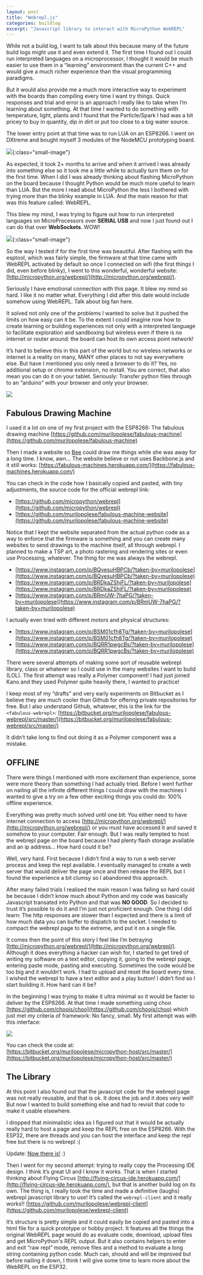 ```yaml
---
layout: post
title: "Webrepl.js"
categories: buildlog
excerpt: "Javascript library to interact with MicroPython WebREPL"
---
```


While not a build log, I want to talk about this because many of the future build logs might use it and even extend it. The first time I found out I could run interpreted languages on a microprocessor, I thought it would be much easier to use them in a “learning” environment than the current C++ and would give a much richer experience than the visual programming paradigms.

But it would also provide me a much more interactive way to experiment with the boards than compiling every time I want try things. Quick responses and trial and error is an approach I really like to take when I’m learning about something. At that time I wanted to do something with temperature, light, plants and I found that the Particle/Spark I had was a bit pricey to buy in quantity, dip in dirt or put too close to a big water source.

The lower entry point at that time was to run LUA on an ESP8266. I went on DXtreme and bought myself 3 modules of the NodeMCU prototyping board.

![](/buildlogs/nodemcu_yellow.jpg){:class="small-image"}

As expected, it took 2+ months to arrive and when it arrived I was already into something else so it took me a little while to actually turn them on for the first time. When I did I was already thinking about flashing MicroPython on the board because I thought Python would be much more useful to learn than LUA. But the more I read about MicroPython the less I bothered with trying more than the blinky example in LUA. And the main reason for that was this feature called: WebREPL.

This blew my mind, I was trying to figure out how to run interpreted languages on MicroProcessors over **SERIAL USB** and now I just found out I can do that over **WebSockets**. WOW!

![](/buildlogs/mindblown.gif){:class="small-image"}

So the way I tested if for the first time was beautiful. After flashing with the esptool, which was fairly simple, the firmware at that time came with WebREPL activated by default so once I connected on wifi (the first things I did, even before blinky), I went to this wonderful, wonderful website: [http://micropython.org/webrepl/](http://micropython.org/webrepl/).

Seriously I have emotional connection with this page. It blew my mind so hard. I like it no matter what. Everything I did after this date would include somehow using WebREPL. Talk about big fan here.

It solved not only one of the problems I wanted to solve but it pushed the limits on how easy can it be. To the extent I could imagine now how to create learning or building experiences not only with a interpreted language to facilitate exploration and sandboxing but wireless even if there is no internet or router around: the board can host its own access point network!

It’s hard to believe this in this part of the world but no wireless networks or internet is a reality on many, MANY other places to not say everywhere else. But have I mentioned you only need a browser to do it? Yes, no additional setup or chrome extension, no install. You are correct, that also mean you can do it on your tablet. Seriously: Transfer python files through to an “arduino” with your browser and only your browser.

![](/buildlogs/mindblown.gif)

## Fabulous Drawing Machine

I used it a lot on one of my first project with the ESP8266: The fabulous drawing machine [https://github.com/murilopolese/fabulous-machine](https://github.com/murilopolese/fabulous-machine)

Then I made a website so [Bee](https://beegrandinetti.com) could draw me things while she was away for a long time. I know, awn… The website believe or not uses Backbone.js and it still works: [https://fabulous-machines.herokuapp.com/](https://fabulous-machines.herokuapp.com/)

You can check in the code how I basically copied and pasted, with tiny adjustments, the source code for the official webrepl link:

- [https://github.com/micropython/webrepl](https://github.com/micropython/webrepl)
- [https://github.com/murilopolese/fabulous-machine-website](https://github.com/murilopolese/fabulous-machine-website)

Notice that I kept the website separated from the actual python code as a way to enforce that the firmware is something and you can create many websites to send drawings to the machine itself, all through webrepl. I planned to make a TSP art, a photo rastering and rendering sites or even use Processing, whatever. The thing for me was always the webrepl.

- [https://www.instagram.com/p/BQyesuHBPCb/?taken-by=murilopolese](https://www.instagram.com/p/BQyesuHBPCb/?taken-by=murilopolese)
- [https://www.instagram.com/p/BRDkaZShjFL/?taken-by=murilopolese](https://www.instagram.com/p/BRDkaZShjFL/?taken-by=murilopolese)
- [https://www.instagram.com/p/BRmUW-7haPG/?taken-by=murilopolese](https://www.instagram.com/p/BRmUW-7haPG/?taken-by=murilopolese)

I actually even tried with different motors and physical structures:

- [https://www.instagram.com/p/BSM01cfh8Tg/?taken-by=murilopolese](https://www.instagram.com/p/BSM01cfh8Tg/?taken-by=murilopolese)
- [https://www.instagram.com/p/BQRR1pwgcBs/?taken-by=murilopolese](https://www.instagram.com/p/BQRR1pwgcBs/?taken-by=murilopolese)

There were several attempts of making some sort of reusable webrepl library, class or whatever so I could use in the many websites I want to build (LOL). The first attempt was really a Polymer component! I had just joined Kano and they used Polymer quite heavily there, I wanted to practice!

I keep most of my “drafts” and very early experiments on Bitbucket as I believe they are much cooler than Github for offering private repositories for free. But I also understand Github, whatever, this is the link for the `<fabulous-webrepl>`: [https://bitbucket.org/murilopolese/fabulous-webrepl/src/master/](https://bitbucket.org/murilopolese/fabulous-webrepl/src/master/)

It didn’t take long to find out doing it as a Polymer component was a mistake.

## OFFLINE

There were things I mentioned with more excitement than experience, some were more theory than something I had actually tried. Before I went further on nailing all the infinite different things I could draw with the machines I wanted to give a try on a few other exciting things you could do: 100% offline experience.

Everything was pretty much solved until one bit: You either need to have internet connection to access [http://micropython.org/webrepl/](http://micropython.org/webrepl/) or you must have accessed it and saved it somehow to your computer. Fair enough. But I was really tempted to host the webrepl page on the board because I had plenty flash storage available and an ip address… How hard could it be?

Well, very hard. First because I didn’t find a way to run a web server process and keep the repl available. I eventually managed to create a web server that would deliver the page once and then release the REPL but I found the experience a bit clumsy so I abandoned this approach.

After many failed trials I realised the main reason I was failing so hard could be because I didn’t know much about Python and my code was basically Javascript transated into Python and that was **NO GOOD**. So I decided to trust it’s possible to do it and I’m just not proficient enough. One thing I did learn: The http responses are slower than I expected and there is a limit of how much data you can buffer to dispatch to the socket. I needed to compact the webrepl page to the extreme, and put it on a single file.

It comes then the point of this story I feel like I’m betraying [http://micropython.org/webrepl/](http://micropython.org/webrepl/). Although it does everything a hacker can wish for, I started to get tired of writing my software on a text editor, copying it, going to the webrepl page, entering paste mode, pasting and executing. Sometimes the code would be too big and it wouldn’t work. I had to upload and reset the board every time. I wished the webrepl to have a text editor and a play button! I didn’t find so I start building it. How hard can it be?

In the beginning I was trying to make it ultra minimal so it would be faster to deliver by the ESP8266. At that time I made something using choo [https://github.com/choojs/choo](https://github.com/choojs/choo) which just met my criteria of framework: No fancy, small. My first attempt was with this interface:

![](/buildlogs/image1.png)

You can check the code at: [https://bitbucket.org/murilopolese/micropython-host/src/master/](https://bitbucket.org/murilopolese/micropython-host/src/master/)

## The Library

At this point I also found out that the javascript code for the webrepl page was not really reusable, and that is ok. It does the job and it does very well! But now I wanted to build something else and had to revisit that code to make it usable elsewhere.

I dropped that minimalistic idea as I figured out that it would be actually really hard to host a page and keep the REPL free on the ESP8266. With the ESP32, there are threads and you can host the interface and keep the repl free but there is no webrepl :(

Update: [Now there is!](http://murilopolese.com/buildlog/2018-09-webrepl-on-esp32.html) :)

Then I went for my second attempt: trying to really copy the Processing IDE design. I think it’s great UI and I know it works. That is when I started thinking about Flying Circus [http://flying-circus-ide.herokuapp.com/](http://flying-circus-ide.herokuapp.com/), but that is another build log on its own. The thing is, I really took the time and made a definitive (laughs) webrepl javascript library to use! It’s called the `webrepl-client` and it really works!! [https://github.com/murilopolese/webrepl-client](https://github.com/murilopolese/webrepl-client)

It’s structure is pretty simple and it could easily be copied and pasted into a html file for a quick prototype or hobby project. It features all the things the original WebREPL page would do as evaluate code, download, upload files and get MicroPython's REPL output. But it also contains helpers to enter and exit “raw repl” mode, remove files and a method to evaluate a long string containing python code. Much can, should and will be improved but before nailing it down, I think I will give some time to learn more about the WebREPL on the ESP32.
